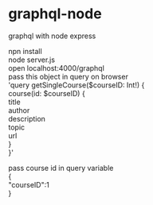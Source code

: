 # graphql-node
graphql with node express

npn install  
node server.js  
open localhost:4000/graphql  
pass this object in query on browser  
'query getSingleCourse($courseID: Int!) {  
    course(id: $courseID) {  
        title  
        author  
        description  
        topic  
        url  
    }  
}'  

pass course id in query variable  
{  
    "courseID":1  
}  

